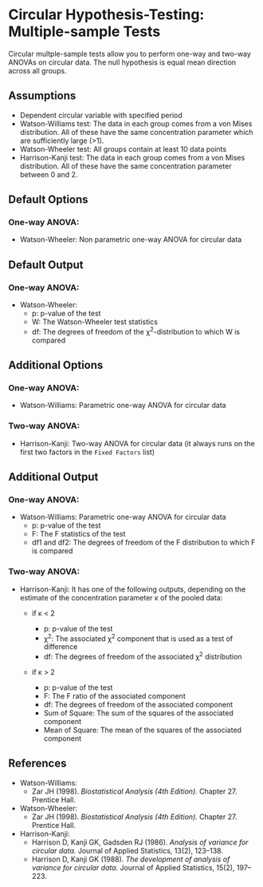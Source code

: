 Circular Hypothesis-Testing: Multiple-sample Tests
============

Circular multple-sample tests allow you to perform one-way and two-way ANOVAs on circular data. The null hypothesis is equal mean direction across all groups.

Assumptions
-----------
- Dependent circular variable with specified period
- Watson-Williams test: The data in each group comes from a von Mises distribution. All of these have the same concentration parameter which are sufficiently large (>1).
- Watson-Wheeler test: All groups contain at least 10 data points
- Harrison-Kanji test: The data in each group comes from a von Mises distribution. All of these have the same concentration parameter between 0 and 2.

Default Options
-------
### One-way ANOVA:
- Watson-Wheeler: Non parametric one-way ANOVA for circular data

Default Output
-------
### One-way ANOVA:
- Watson-Wheeler:
  - p: p-value of the test
  - W: The Watson-Wheeler test statistics
  - df: The degrees of freedom of the &#967;<sup>2</sup>-distribution to which W is compared

Additional Options
------------------
### One-way ANOVA:
- Watson-Williams: Parametric one-way ANOVA for circular data

### Two-way ANOVA:
- Harrison-Kanji: Two-way ANOVA for circular data (it always runs on the first two factors in the `Fixed Factors` list)

Additional Output
------------------
### One-way ANOVA:
- Watson-Williams: Parametric one-way ANOVA for circular data
  - p: p-value of the test
  - F: The F statistics of the test
  - df1 and df2: The degrees of freedom of the F distribution to which F is compared

### Two-way ANOVA:
  - Harrison-Kanji: It has one of the following outputs, depending on the estimate of the concentration parameter &#954; of the pooled data:
    
    - if &#954; < 2
      - p: p-value of the test
      - &#967;<sup>2</sup>: The associated &#967;<sup>2</sup> component that is used as a test of difference
      - df: The degrees of freedom of the associated &#967;<sup>2</sup> distribution

    - if &#954; > 2
      - p: p-value of the test
      - F: The F ratio of the associated component
      - df: The degrees of freedom of the associated component
      - Sum of Square: The sum of the squares of the associated component
      - Mean of Square: The mean of the squares of the associated component

References
-------
- Watson-Williams: 
  - Zar JH (1998). *Biostatistical Analysis (4th Edition).* Chapter 27. Prentice Hall.
- Watson-Wheeler: 
  - Zar JH (1998). *Biostatistical Analysis (4th Edition).* Chapter 27. Prentice Hall.
- Harrison-Kanji:
  - Harrison D, Kanji GK, Gadsden RJ (1986). *Analysis of variance for circular data.* Journal of Applied Statistics, 13(2), 123–138.
  - Harrison D, Kanji GK (1988). *The development of analysis of variance for circular data.* Journal of Applied Statistics, 15(2), 197–223.